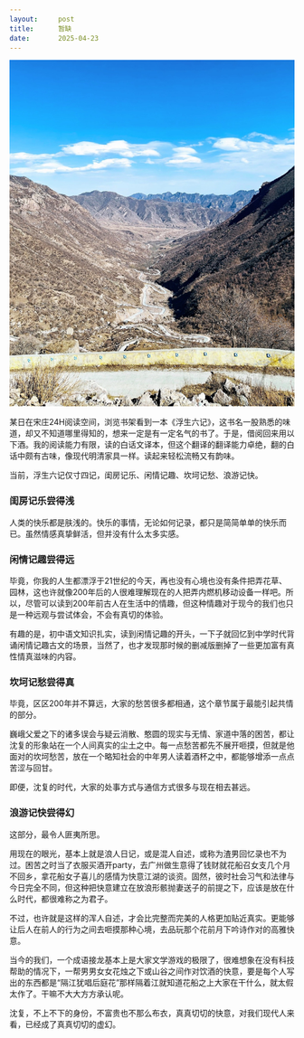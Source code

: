 ```yaml
---
layout:     post
title:      暂缺
date:       2025-04-23
---
```

![燕云行迹](/images/202504/yanyun-header.jpg)


某日在宋庄24H阅读空间，浏览书架看到一本《浮生六记》，这书名一股熟悉的味道，却又不知道哪里得知的，想来一定是有一定名气的书了。于是，借阅回来用以下酒。我的阅读能力有限，读的白话文译本，但这个翻译的翻译能力卓绝，翻的白话中颇有古味，像现代明清家具一样。读起来轻松流畅又有韵味。

当前，浮生六记仅寸四记，闺房记乐、闲情记趣、坎坷记愁、浪游记快。

### 闺房记乐尝得浅

人类的快乐都是肤浅的。快乐的事情，无论如何记录，都只是简简单单的快乐而已。虽然情感真挚鲜活，但并没有什么太多实感。

### 闲情记趣尝得远

毕竟，你我的人生都漂浮于21世纪的今天，再也没有心境也没有条件把弄花草、园林，这也许就像200年后的人很难理解现在的人把弄内燃机移动设备一样吧。所以，尽管可以读到200年前古人在生活中的情趣，但这种情趣对于现今的我们也只是一种远观与尝试体会，不会有真切的体验。

有趣的是，初中语文知识扎实，读到闲情记趣的开头，一下子就回忆到中学时代背诵闲情记趣古文的场景，当然了，也才发现那时候的删减版删掉了一些更加富有真性情真滋味的内容。

### 坎坷记愁尝得真

毕竟，区区200年并不算远，大家的愁苦很多都相通，这个章节属于最能引起共情的部分。

巍峨父爱之下的诸多误会与疑云消散、憨圆的现实与无情、家道中落的困苦，都让沈复的形象站在一个人间真实的尘土之中。每一点愁苦都先不展开咂摸，但就是他面对的坎坷愁苦，放在一个略知社会的中年男人读着酒杯之中，都能够增添一点点苦涩与回甘。

即便，沈复的时代，大家的处事方式与通信方式很多与现在相去甚远。

### 浪游记快尝得幻

这部分，最令人匪夷所思。

用现在的眼光，基本上就是浪人日记，或是混人自述，或称为渣男回忆录也不为过。困苦之时当了衣服买酒开party，去广州做生意得了钱财就花船召女支几个月不回乡，拿花船女子喜儿的感情为快意江湖的谈资。固然，彼时社会习气和法律与今日完全不同，但这种把快意建立在放浪形骸抛妻送子的前提之下，应该是放在什么时代，都很难称之为君子。

不过，也许就是这样的浑人自述，才会比完整而完美的人格更加贴近真实。更能够让后人在前人的行为之间去咂摸那种心境，去品玩那个花前月下吟诗作对的高雅快意。

当今的我们，一个成语接龙基本上是大家文学游戏的极限了，很难想象在没有科技帮助的情况下，一帮男男女女花烛之下或山谷之间作对饮酒的快意，要是每个人写出的东西都是“隔江犹唱后庭花”那样隔着江就知道花船之上大家在干什么，就太假太作了。干嘛不大大方方承认呢。

沈复，不上不下的身份，不富贵也不那么布衣，真真切切的快意，对我们现代人来看，已经成了真真切切的虚幻。
